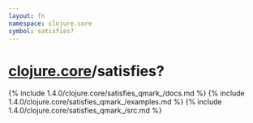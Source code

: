 ```yaml
---
layout: fn
namespace: clojure.core
symbol: satisfies?
---
```


# [clojure.core](../)/satisfies?

{% include 1.4.0/clojure.core/satisfies_qmark_/docs.md %}
{% include 1.4.0/clojure.core/satisfies_qmark_/examples.md %}
{% include 1.4.0/clojure.core/satisfies_qmark_/src.md %}

